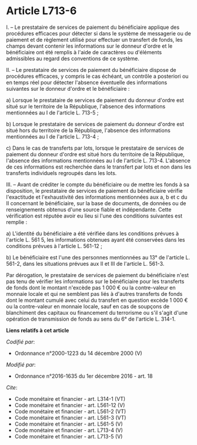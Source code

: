 # Article L713-6

I. – Le prestataire de services de paiement du bénéficiaire applique des procédures efficaces pour détecter si dans le
système de messagerie ou de paiement et de règlement utilisé pour effectuer un transfert de fonds, les champs devant contenir
les informations sur le donneur d'ordre et le bénéficiaire ont été remplis à l'aide de caractères ou d'éléments admissibles
au regard des conventions de ce système. 

II. – Le prestataire de services de paiement du bénéficiaire dispose de procédures efficaces, y compris le cas échéant, un
contrôle a posteriori ou en temps réel pour détecter l'absence éventuelle des informations suivantes sur le donneur d'ordre
et le bénéficiaire : 

a) Lorsque le prestataire de services de paiement du donneur d'ordre est situé sur le territoire de la République, l'absence
des informations mentionnées au I de l'article L. 713-5 ; 

b) Lorsque le prestataire de services de paiement du donneur d'ordre est situé hors du territoire de la République, l'absence
des informations mentionnées au I de l'article L. 713-4 ; 

c) Dans le cas de transferts par lots, lorsque le prestataire de services de paiement du donneur d'ordre est situé hors du
territoire de la République, l'absence des informations mentionnées au I de l'article L. 713-4. L'absence de ces informations
est recherchée dans le transfert par lots et non dans les transferts individuels regroupés dans les lots. 

III. – Avant de créditer le compte du bénéficiaire ou de mettre les fonds à sa disposition, le prestataire de services de
paiement du bénéficiaire vérifie l'exactitude et l'exhaustivité des informations mentionnées aux a, b et c du II concernant
le bénéficiaire, sur la base de documents, de données ou de renseignements obtenus d'une source fiable et indépendante. Cette
vérification est réputée avoir eu lieu si l'une des conditions suivantes est remplie : 

a) L'identité du bénéficiaire a été vérifiée dans les conditions prévues à l'article L. 561 5, les informations obtenues
ayant été conservées dans les conditions prévues à l'article L. 561-12 ; 

b) Le bénéficiaire est l'une des personnes mentionnées au 13° de l'article L. 561-2, dans les situations prévues aux II et
III de l'article L. 561-3. 

Par dérogation, le prestataire de services de paiement du bénéficiaire n'est pas tenu de vérifier les informations sur le
bénéficiaire pour les transferts de fonds dont le montant n'excède pas 1 000 € ou la contre-valeur en monnaie locale et qui
ne semblent pas liés à d'autres transferts de fonds dont le montant cumulé avec celui du transfert en question excède 1 000 €
ou la contre-valeur en monnaie locale, sauf en cas de soupçons de blanchiment des capitaux ou financement du terrorisme ou
s'il s'agit d'une opération de transmission de fonds au sens du 6° de l'article L. 314-1.

**Liens relatifs à cet article**

_Codifié par_:

  - Ordonnance n°2000-1223 du 14 décembre 2000 (V)

_Modifié par_:

  - Ordonnance n°2016-1635 du 1er décembre 2016 - art. 18

_Cite_:

  - Code monétaire et financier - art. L314-1 (VT)
  - Code monétaire et financier - art. L561-12 (V)
  - Code monétaire et financier - art. L561-2 (VT)
  - Code monétaire et financier - art. L561-3 (VT)
  - Code monétaire et financier - art. L561-5 (V)
  - Code monétaire et financier - art. L713-4 (V)
  - Code monétaire et financier - art. L713-5 (V)
